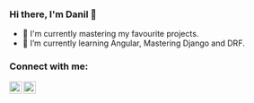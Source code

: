 ### Hi there, I'm Danil 👋

- 🔭 I'm currently mastering my favourite projects.
- 🌱 I’m currently learning Angular, Mastering Django and DRF.

### Connect with me:

[<img align="left" alt="dborodin836 | LinkedIn" width="22px" src="https://cdn.jsdelivr.net/npm/simple-icons@v3/icons/linkedin.svg" />][linkedin]
[<img align="left" alt="dborodin836 | Telegram" width="22px" src="https://cdn.jsdelivr.net/npm/simple-icons@3.13.0/icons/telegram.svg" />][telegram]

[linkedin]: https://linkedin.com/in/dborodin836
[telegram]: https://t.me/dborodin836
